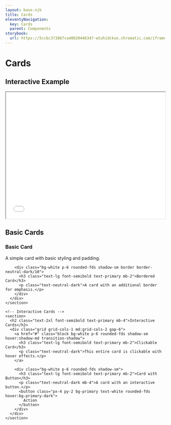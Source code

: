 ```yaml
---
layout: base.njk
title: Cards
eleventyNavigation:
  key: Cards
  parent: Components
storybook:
  url: https://5ccbc373887ca40020446347-wtuhidckxo.chromatic.com/iframe.html?id=card--default&viewMode=story
---
```


<div class="max-w-7xl mx-auto px-4 sm:px-6 lg:px-8 py-12">
  <h1 class="text-3xl font-bold text-primary mb-8">Cards</h1>
  
  <!-- Storybook Example -->
  <section class="mb-12">
    <h2 class="text-2xl font-semibold text-primary mb-4">Interactive Example</h2>
    <div class="w-full bg-white rounded-fds shadow-sm p-4">
      <iframe
        src="{{ storybook.url }}&shortcuts=false&singleStory=true"
        width="100%"
        height="400"
        class="border-0 rounded-fds"
        title="Card Component Example"
      ></iframe>
    </div>
  </section>
  
  <div class="space-y-12">
    <!-- Basic Cards -->
    <section>
      <h2 class="text-2xl font-semibold text-primary mb-4">Basic Cards</h2>
      <div class="grid grid-cols-1 md:grid-cols-2 gap-6">
        <div class="bg-white p-6 rounded-fds shadow-sm">
          <h3 class="text-lg font-semibold text-primary mb-2">Basic Card</h3>
          <p class="text-neutral-dark">A simple card with basic styling and padding.</p>
        </div>
        
        <div class="bg-white p-6 rounded-fds shadow-sm border border-neutral-dark/10">
          <h3 class="text-lg font-semibold text-primary mb-2">Bordered Card</h3>
          <p class="text-neutral-dark">A card with an additional border for emphasis.</p>
        </div>
      </div>
    </section>

    <!-- Interactive Cards -->
    <section>
      <h2 class="text-2xl font-semibold text-primary mb-4">Interactive Cards</h2>
      <div class="grid grid-cols-1 md:grid-cols-2 gap-6">
        <a href="#" class="block bg-white p-6 rounded-fds shadow-sm hover:shadow-md transition-shadow">
          <h3 class="text-lg font-semibold text-primary mb-2">Clickable Card</h3>
          <p class="text-neutral-dark">This entire card is clickable with hover effects.</p>
        </a>
        
        <div class="bg-white p-6 rounded-fds shadow-sm">
          <h3 class="text-lg font-semibold text-primary mb-2">Card with Button</h3>
          <p class="text-neutral-dark mb-4">A card with an interactive button.</p>
          <button class="px-4 py-2 bg-primary text-white rounded-fds hover:bg-primary-dark">
            Action
          </button>
        </div>
      </div>
    </section>
  </div>
</div>
